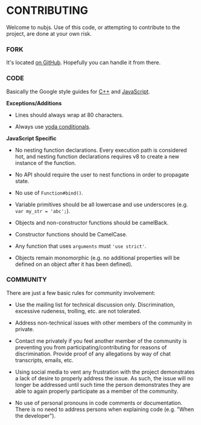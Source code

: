 # CONTRIBUTING

Welcome to nubjs. Use of this code, or attempting to contribute to the project,
are done at your own risk.

### FORK

It's located [on GitHub](https://github.com/nubjs/nubjs). Hopefully you can
handle it from there.

### CODE

Basically the Google style guides for
[C++](http://google-styleguide.googlecode.com/svn/trunk/cppguide.xml) and
[JavaScript](http://google-styleguide.googlecode.com/svn/trunk/javascriptguide.xml).

**Exceptions/Additions**

* Lines should always wrap at 80 characters.

* Always use [yoda conditionals](http://en.wikipedia.org/wiki/Yoda_conditions).

**JavaScript Specific**

* No nesting function declarations. Every execution path is considered hot, and
  nesting function declarations requires v8 to create a new instance of the
  function.

* No API should require the user to nest functions in order to propagate state.

* No use of `Function#bind()`.

* Variable primitives should be all lowercase and use underscores
  (e.g. `var my_str = 'abc';`).

* Objects and non-constructor functions should be camelBack.

* Constructor functions should be CamelCase.

* Any function that uses `arguments` must `'use strict'`.

* Objects remain monomorphic (e.g. no additional properties will be defined
  on an object after it has been defined).


### COMMUNITY

There are just a few basic rules for community involvement:

* Use the mailing list for technical discussion only. Discrimination, excessive
  rudeness, trolling, etc. are not tolerated.

* Address non-technical issues with other members of the community in private.

* Contact me privately if you feel another member of the community is preventing
  you from participating/contributing for reasons of discrimination. Provide
  proof of any allegations by way of chat transcripts, emails, etc.

* Using social media to vent any frustration with the project demonstrates a
  lack of desire to properly address the issue. As such, the issue will no
  longer be addressed until such time the person demonstrates they are able
  to again properly participate as a member of the community.

* No use of personal pronouns in code comments or documentation. There is no
  need to address persons when explaining code (e.g. "When the developer").

